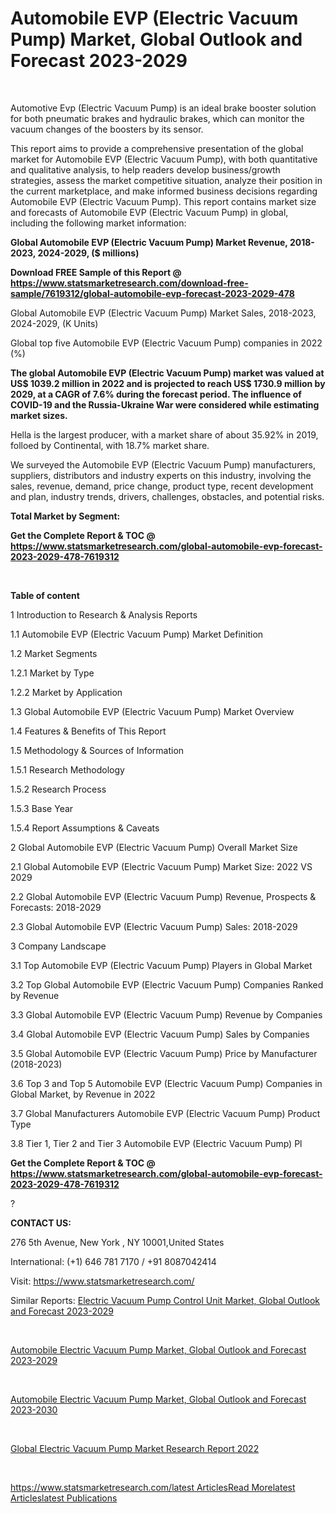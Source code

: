 <h1>Automobile EVP (Electric Vacuum Pump) Market, Global Outlook and Forecast 2023-2029</h1><br/><p>Automotive Evp (Electric Vacuum Pump) is an ideal brake booster solution for both pneumatic brakes and hydraulic brakes, which can monitor the vacuum changes of the boosters by its sensor.</p>
 
 
 
 <p>This report aims to provide a comprehensive presentation of the global market for Automobile EVP (Electric Vacuum Pump), with both quantitative and qualitative analysis, to help readers develop business/growth strategies, assess the market competitive situation, analyze their position in the current marketplace, and make informed business decisions regarding Automobile EVP (Electric Vacuum Pump). This report contains market size and forecasts of Automobile EVP (Electric Vacuum Pump) in global, including the following market information:</p>
 
 
 
 <p><strong>Global Automobile EVP (Electric Vacuum Pump) Market Revenue, 2018-2023, 2024-2029, ($ millions)</strong></p>
 
 
 
 <p><strong>Download FREE Sample of this Report @ <a href="https://www.statsmarketresearch.com/download-free-sample/7619312/global-automobile-evp-forecast-2023-2029-478">https://www.statsmarketresearch.com/download-free-sample/7619312/global-automobile-evp-forecast-2023-2029-478</a></strong></p>
 
 
 
 <p>Global Automobile EVP (Electric Vacuum Pump) Market Sales, 2018-2023, 2024-2029, (K Units)</p>
 
 
 
 <p>Global top five Automobile EVP (Electric Vacuum Pump) companies in 2022 (%)</p>
 
 
 
 <p><strong>The global Automobile EVP (Electric Vacuum Pump) market was valued at US$ 1039.2 million in 2022 and is projected to reach US$ 1730.9 million by 2029, at a <strong>CAGR</strong> of 7.6% during the forecast period. The influence of COVID-19 and the Russia-Ukraine War were considered while estimating market sizes.</strong></p>
 
 
 
 <p>Hella is the largest producer, with a market share of about 35.92% in 2019, folloed by Continental, with 18.7% market share.</p>
 
 
 
 <p>We surveyed the Automobile EVP (Electric Vacuum Pump) manufacturers, suppliers, distributors and industry experts on this industry, involving the sales, revenue, demand, price change, product type, recent development and plan, industry trends, drivers, challenges, obstacles, and potential risks.</p>
 
 
 
 <p><strong>Total Market by Segment:</strong></p>
 
 
 
 <div><b>Get the Complete Report & TOC @ <a href="https://www.statsmarketresearch.com/global-automobile-evp-forecast-2023-2029-478-7619312">https://www.statsmarketresearch.com/global-automobile-evp-forecast-2023-2029-478-7619312</a></b></div>
 
 
 
 <p><br />
 
 <b>Table of content</b></p>
 
 
 
 <p>1 Introduction to Research & Analysis Reports<br />
 
 1.1 Automobile EVP (Electric Vacuum Pump) Market Definition<br />
 
 1.2 Market Segments<br />
 
 1.2.1 Market by Type<br />
 
 1.2.2 Market by Application<br />
 
 1.3 Global Automobile EVP (Electric Vacuum Pump) Market Overview<br />
 
 1.4 Features & Benefits of This Report<br />
 
 1.5 Methodology & Sources of Information<br />
 
 1.5.1 Research Methodology<br />
 
 1.5.2 Research Process<br />
 
 1.5.3 Base Year<br />
 
 1.5.4 Report Assumptions & Caveats<br />
 
 2 Global Automobile EVP (Electric Vacuum Pump) Overall Market Size<br />
 
 2.1 Global Automobile EVP (Electric Vacuum Pump) Market Size: 2022 VS 2029<br />
 
 2.2 Global Automobile EVP (Electric Vacuum Pump) Revenue, Prospects & Forecasts: 2018-2029<br />
 
 2.3 Global Automobile EVP (Electric Vacuum Pump) Sales: 2018-2029<br />
 
 3 Company Landscape<br />
 
 3.1 Top Automobile EVP (Electric Vacuum Pump) Players in Global Market<br />
 
 3.2 Top Global Automobile EVP (Electric Vacuum Pump) Companies Ranked by Revenue<br />
 
 3.3 Global Automobile EVP (Electric Vacuum Pump) Revenue by Companies<br />
 
 3.4 Global Automobile EVP (Electric Vacuum Pump) Sales by Companies<br />
 
 3.5 Global Automobile EVP (Electric Vacuum Pump) Price by Manufacturer (2018-2023)<br />
 
 3.6 Top 3 and Top 5 Automobile EVP (Electric Vacuum Pump) Companies in Global Market, by Revenue in 2022<br />
 
 3.7 Global Manufacturers Automobile EVP (Electric Vacuum Pump) Product Type<br />
 
 3.8 Tier 1, Tier 2 and Tier 3 Automobile EVP (Electric Vacuum Pump) Pl</p>
 
 
 
 <div><b>Get the Complete Report & TOC @ <a href="https://www.statsmarketresearch.com/global-automobile-evp-forecast-2023-2029-478-7619312">https://www.statsmarketresearch.com/global-automobile-evp-forecast-2023-2029-478-7619312</a></b></div>
 
 
 
 <p>? </p>
 
 
 
 <p><b>CONTACT US:</b><br />
 
 276 5th Avenue, New York , NY 10001,United States<br />
 
 International: (+1) 646 781 7170 / +91 8087042414<br />
 
 Visit: <a href="https://www.statsmarketresearch.com/">https://www.statsmarketresearch.com/</a><br />
 
 Similar Reports: <a href="https://www.statsmarketresearch.com/global-automobile-evp-forecast-2023-2029-478-7619312">Electric Vacuum Pump Control Unit Market, Global Outlook and Forecast 2023-2029</a><br />
 
 <br />
 
 <a href="https://www.statsmarketresearch.com/global-automobile-evp-forecast-2023-2029-478-7619312">Automobile Electric Vacuum Pump Market, Global Outlook and Forecast 2023-2029</a><br />
 
 <br />
 
 <a href="https://www.statsmarketresearch.com/global-automobile-evp-forecast-2023-2029-478-7619312">Automobile Electric Vacuum Pump Market, Global Outlook and Forecast 2023-2030</a><br />
 
 <br />
 
 <a href="https://www.statsmarketresearch.com/global-automobile-evp-forecast-2023-2029-478-7619312">Global Electric Vacuum Pump Market Research Report 2022</a><br />
 
 <br />
 
 <a href="https://gyeongbokgung.com">https://www.statsmarketresearch.com/</a><a href="https://hallyeomaritime.com">latest Articles</a><a href="https://jingwansa.com">Read More</a><a href="https://nguoiviet.jp/">latest Articles</a><a href="https://www.intelmarketresearch.com/">latest Publications</a></p>